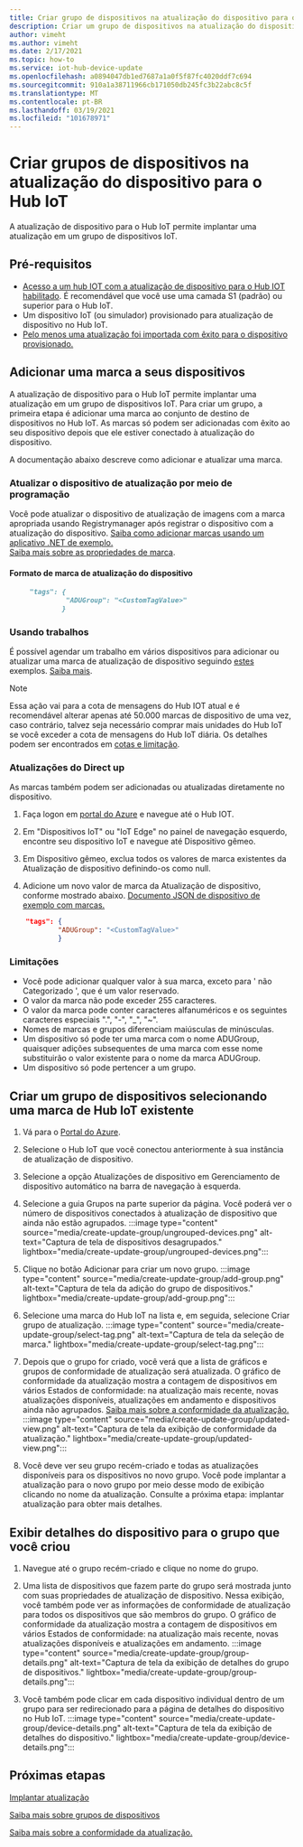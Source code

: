 ```yaml
---
title: Criar grupo de dispositivos na atualização do dispositivo para o Hub IoT do Azure | Microsoft Docs
description: Criar um grupo de dispositivos na atualização do dispositivo para o Hub IoT do Azure
author: vimeht
ms.author: vimeht
ms.date: 2/17/2021
ms.topic: how-to
ms.service: iot-hub-device-update
ms.openlocfilehash: a0894047db1ed7687a1a0f5f87fc4020ddf7c694
ms.sourcegitcommit: 910a1a38711966cb171050db245fc3b22abc8c5f
ms.translationtype: MT
ms.contentlocale: pt-BR
ms.lasthandoff: 03/19/2021
ms.locfileid: "101678971"
---
```

# <a name="create-device-groups-in-device-update-for-iot-hub"></a>Criar grupos de dispositivos na atualização do dispositivo para o Hub IoT
A atualização de dispositivo para o Hub IoT permite implantar uma atualização em um grupo de dispositivos IoT.

## <a name="prerequisites"></a>Pré-requisitos

* [Acesso a um hub IOT com a atualização de dispositivo para o Hub IOT habilitado](create-device-update-account.md). É recomendável que você use uma camada S1 (padrão) ou superior para o Hub IoT. 
* Um dispositivo IoT (ou simulador) provisionado para atualização de dispositivo no Hub IoT.
* [Pelo menos uma atualização foi importada com êxito para o dispositivo provisionado.](import-update.md)

## <a name="add-a-tag-to-your-devices"></a>Adicionar uma marca a seus dispositivos  

A atualização de dispositivo para o Hub IoT permite implantar uma atualização em um grupo de dispositivos IoT. Para criar um grupo, a primeira etapa é adicionar uma marca ao conjunto de destino de dispositivos no Hub IoT. As marcas só podem ser adicionadas com êxito ao seu dispositivo depois que ele estiver conectado à atualização do dispositivo.

A documentação abaixo descreve como adicionar e atualizar uma marca.

### <a name="programmatically-update-device-twin"></a>Atualizar o dispositivo de atualização por meio de programação

Você pode atualizar o dispositivo de atualização de imagens com a marca apropriada usando Registrymanager após registrar o dispositivo com a atualização do dispositivo. 
[Saiba como adicionar marcas usando um aplicativo .NET de exemplo.](../iot-hub/iot-hub-csharp-csharp-twin-getstarted.md)  
[Saiba mais sobre as propriedades de marca](../iot-hub/iot-hub-devguide-device-twins.md#tags-and-properties-format).

#### <a name="device-update-tag-format"></a>Formato de marca de atualização do dispositivo

```markdown
     "tags": {
              "ADUGroup": "<CustomTagValue>"
             }
```

### <a name="using-jobs"></a>Usando trabalhos

É possível agendar um trabalho em vários dispositivos para adicionar ou atualizar uma marca de atualização de dispositivo seguindo [estes](../iot-hub/iot-hub-devguide-jobs.md) exemplos. [Saiba mais](../iot-hub/iot-hub-csharp-csharp-schedule-jobs.md).

  > [!NOTE] 
  > Essa ação vai para a cota de mensagens do Hub IOT atual e é recomendável alterar apenas até 50.000 marcas de dispositivo de uma vez, caso contrário, talvez seja necessário comprar mais unidades do Hub IoT se você exceder a cota de mensagens do Hub IoT diária. Os detalhes podem ser encontrados em [cotas e limitação](../iot-hub/iot-hub-devguide-quotas-throttling.md#quotas-and-throttling).

### <a name="direct-twin-updates"></a>Atualizações do Direct up

As marcas também podem ser adicionadas ou atualizadas diretamente no dispositivo.

1. Faça logon em [portal do Azure](https://portal.azure.com) e navegue até o Hub IOT.

2. Em "Dispositivos IoT" ou "IoT Edge" no painel de navegação esquerdo, encontre seu dispositivo IoT e navegue até Dispositivo gêmeo.

3. Em Dispositivo gêmeo, exclua todos os valores de marca existentes da Atualização de dispositivo definindo-os como null.

4. Adicione um novo valor de marca da Atualização de dispositivo, conforme mostrado abaixo. [Documento JSON de dispositivo de exemplo com marcas.](../iot-hub/iot-hub-devguide-device-twins.md#device-twins)

```JSON
    "tags": {
            "ADUGroup": "<CustomTagValue>"
            }
```

### <a name="limitations"></a>Limitações

* Você pode adicionar qualquer valor à sua marca, exceto para ' não Categorizado ', que é um valor reservado.
* O valor da marca não pode exceder 255 caracteres.
* O valor da marca pode conter caracteres alfanuméricos e os seguintes caracteres especiais ".", "-", "_", "~".
* Nomes de marcas e grupos diferenciam maiúsculas de minúsculas.
* Um dispositivo só pode ter uma marca com o nome ADUGroup, quaisquer adições subsequentes de uma marca com esse nome substituirão o valor existente para o nome da marca ADUGroup.
* Um dispositivo só pode pertencer a um grupo.

## <a name="create-a-device-group-by-selecting-an-existing-iot-hub-tag"></a>Criar um grupo de dispositivos selecionando uma marca de Hub IoT existente

1. Vá para o [Portal do Azure](https://portal.azure.com).

2. Selecione o Hub IoT que você conectou anteriormente à sua instância de atualização de dispositivo.

3. Selecione a opção Atualizações de dispositivo em Gerenciamento de dispositivo automático na barra de navegação à esquerda.

4. Selecione a guia Grupos na parte superior da página. Você poderá ver o número de dispositivos conectados à atualização de dispositivo que ainda não estão agrupados.
   :::image type="content" source="media/create-update-group/ungrouped-devices.png" alt-text="Captura de tela de dispositivos desagrupados." lightbox="media/create-update-group/ungrouped-devices.png":::

5. Clique no botão Adicionar para criar um novo grupo.
   :::image type="content" source="media/create-update-group/add-group.png" alt-text="Captura de tela da adição do grupo de dispositivos." lightbox="media/create-update-group/add-group.png":::

6. Selecione uma marca do Hub IoT na lista e, em seguida, selecione Criar grupo de atualização.
   :::image type="content" source="media/create-update-group/select-tag.png" alt-text="Captura de tela da seleção de marca." lightbox="media/create-update-group/select-tag.png":::

7. Depois que o grupo for criado, você verá que a lista de gráficos e grupos de conformidade de atualização será atualizada.  O gráfico de conformidade da atualização mostra a contagem de dispositivos em vários Estados de conformidade: na atualização mais recente, novas atualizações disponíveis, atualizações em andamento e dispositivos ainda não agrupados. [Saiba mais sobre a conformidade da atualização.](device-update-compliance.md) 
    :::image type="content" source="media/create-update-group/updated-view.png" alt-text="Captura de tela da exibição de conformidade da atualização." lightbox="media/create-update-group/updated-view.png":::

8. Você deve ver seu grupo recém-criado e todas as atualizações disponíveis para os dispositivos no novo grupo. Você pode implantar a atualização para o novo grupo por meio desse modo de exibição clicando no nome da atualização. Consulte a próxima etapa: implantar atualização para obter mais detalhes.

## <a name="view-device-details-for-the-group-you-created"></a>Exibir detalhes do dispositivo para o grupo que você criou

1. Navegue até o grupo recém-criado e clique no nome do grupo.

2. Uma lista de dispositivos que fazem parte do grupo será mostrada junto com suas propriedades de atualização de dispositivo. Nessa exibição, você também pode ver as informações de conformidade de atualização para todos os dispositivos que são membros do grupo. O gráfico de conformidade da atualização mostra a contagem de dispositivos em vários Estados de conformidade: na atualização mais recente, novas atualizações disponíveis e atualizações em andamento.
   :::image type="content" source="media/create-update-group/group-details.png" alt-text="Captura de tela da exibição de detalhes do grupo de dispositivos." lightbox="media/create-update-group/group-details.png":::

3. Você também pode clicar em cada dispositivo individual dentro de um grupo para ser redirecionado para a página de detalhes do dispositivo no Hub IoT.
   :::image type="content" source="media/create-update-group/device-details.png" alt-text="Captura de tela da exibição de detalhes do dispositivo." lightbox="media/create-update-group/device-details.png":::

## <a name="next-steps"></a>Próximas etapas 

[Implantar atualização](deploy-update.md)

[Saiba mais sobre grupos de dispositivos](device-update-groups.md)

[Saiba mais sobre a conformidade da atualização.](device-update-compliance.md)

